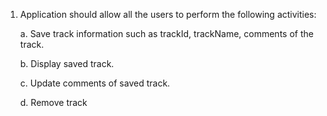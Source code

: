 1. Application should allow all the users to perform the
following activities:

    a. Save track information such as trackId,
trackName, comments of the track.

    b. Display saved track.

    c. Update comments of saved track.

    d. Remove track
